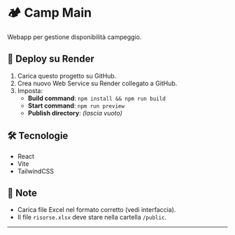 # 🏕 Camp Main

Webapp per gestione disponibilità campeggio.

## 🚀 Deploy su Render

1. Carica questo progetto su GitHub.
2. Crea nuovo Web Service su Render collegato a GitHub.
3. Imposta:
   - **Build command**: `npm install && npm run build`
   - **Start command**: `npm run preview`
   - **Publish directory**: *(lascia vuoto)*

## 🛠️ Tecnologie

- React
- Vite
- TailwindCSS

## 📂 Note

- Carica file Excel nel formato corretto (vedi interfaccia).
- Il file `risorse.xlsx` deve stare nella cartella `/public`.

---